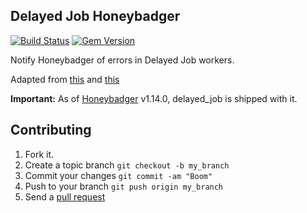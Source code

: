 Delayed Job Honeybadger
-----------------------

[![Build Status](https://secure.travis-ci.org/honeybadger-io/delayed_job_honeybadger.png?branch=master)](http://travis-ci.org/honeybadger-io/delayed_job_honeybadger)
[![Gem Version](https://badge.fury.io/rb/delayed_job_honeybadger.png)](http://badge.fury.io/rb/delayed_job_honeybadger)

Notify Honeybadger of errors in Delayed Job workers.

Adapted from [this](http://stackoverflow.com/a/14172132/1332687) and
[this](https://gist.github.com/2223758)

**Important:** As of [Honeybadger](https://github.com/honeybadger-io/honeybadger-ruby) v1.14.0, delayed_job is shipped with it.

## Contributing

1. Fork it.
2. Create a topic branch `git checkout -b my_branch`
3. Commit your changes `git commit -am "Boom"`
3. Push to your branch `git push origin my_branch`
4. Send a [pull request](https://github.com/honeybadger-io/delayed_job_honeybadger/pulls)
